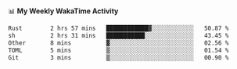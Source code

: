 <!--
**stamp711/stamp711** is a ✨ _special_ ✨ repository because its `README.md` (this file) appears on your GitHub profile.

Here are some ideas to get you started:

- 🔭 I’m currently working on ...
- 🌱 I’m currently learning ...
- 👯 I’m looking to collaborate on ...
- 🤔 I’m looking for help with ...
- 💬 Ask me about ...
- 📫 How to reach me: ...
- 😄 Pronouns: ...
- ⚡ Fun fact: ...
-->

📊 **My Weekly WakaTime Activity**

<!--START_SECTION:waka-->

```txt
Rust        2 hrs 57 mins   ████████████▓░░░░░░░░░░░░   50.87 %
sh          2 hrs 31 mins   ███████████░░░░░░░░░░░░░░   43.45 %
Other       8 mins          ▓░░░░░░░░░░░░░░░░░░░░░░░░   02.56 %
TOML        5 mins          ▒░░░░░░░░░░░░░░░░░░░░░░░░   01.54 %
Git         3 mins          ▒░░░░░░░░░░░░░░░░░░░░░░░░   00.90 %
```

<!--END_SECTION:waka-->
